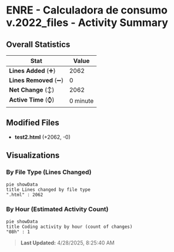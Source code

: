 # ENRE - Calculadora de consumo v.2022_files - Activity Summary 

## Overall Statistics

| Stat                   | Value                                                             |
| ---------------------- | ----------------------------------------------------------------- |
| **Lines Added** (➕)   | 2062                                          |
| **Lines Removed** (➖) | 0                                        |
| **Net Change** (↕)    | 2062                |
| **Active Time** (⌚)   | 0 minute |


## Modified Files
- **test2.html** (+2062, -0)

## Visualizations

### By File Type (Lines Changed)

```mermaid
pie showData
title Lines changed by file type
".html" : 2062
```

### By Hour (Estimated Activity Count)

```mermaid
pie showData
title Coding activity by hour (count of changes)
"08h" : 1
```


> **Last Updated:** 4/28/2025, 8:25:40 AM